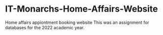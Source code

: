 # IT-Monarchs-Home-Affairs-Website
Home affairs appiontment booking website
This was an assignment for databases for the 2022 academic year.

